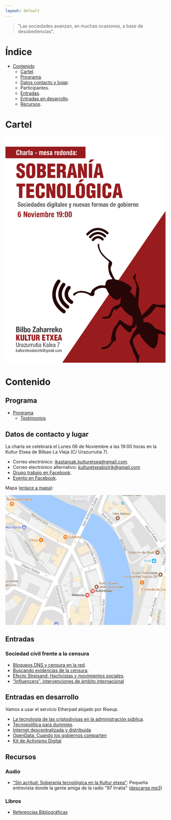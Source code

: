```yaml
---
layout: default
---
```


> "Las sociedades avanzan, en muchas ocasiones, a base de desobediencias”,

# Índice

* [Contenido](#contenido)
	* [Cartel](#cartel).
	* [Programa](#programa). 
	* [Datos contacto y lugar](#datos-de-contacto-y-lugar).
	* Participantes.
	* [Entradas](#entradas).
	* [Entradas en desarrollo](#entradas-en-desarrollo).
	* [Recursos](#recursos).

# Cartel 

![](Soberania_tecnologica_AF.jpg)

# Contenido

## Programa

* [Programa](https://pad.riseup.net/p/Ejp2aGavFf2r)
	* [Testimonios](https://pad.riseup.net/p/RiaR0lkHcQ7D)

## Datos de contacto y lugar

La charla se celebrará el Lunes 06 de Noviembre a las 19:00 horas en la Kultur Etxea de Bilbao La Vieja (C/ Urazurrutia 7).

* Correo electrónico: [ikastaroak.kulturetxea@gmail.com](mailto:ikastaroak.kulturetxea@gmail.com).
* Correo electrónico alternativo: [kulturetxeabizirik@gmail.com](mailto:kulturetxeabizirik@gmail.com)
* [Grupo trabajo en Facebook](https://www.facebook.com/groups/132160057442036/).
* [Evento en Facebook](https://www.facebook.com/events/132467557408123/132573560730856/).

Mapa ([enlace a mapa](https://www.google.es/maps/search/bilbo+zaharreko+kultur+etxea/@43.2548816,-2.921894,16z)):

![](images/mapa_kultur.PNG)

## Entradas

### Sociedad civil frente a la censura

* [Bloqueos DNS y censura en la red](bloqueos-dns-y-censura-en-la-red.md).
* [Buscando evidencias de la censura](evidencias-censura.md).
* [Efecto Streisand: Hactivistas y movimientos sociales](efecto-streisand-hactivistas-y-movimientos-sociales.md).
* [“Influencers”, intervenciones de ámbito internacional](influencers-intervenciones-de-ambito-internacional.md)

## Entradas en desarrollo

Vamos a usar el servicio Etherpad alojado por Riseup.

* [La tecnología de las criptodivisas en la administración pública](https://pad.riseup.net/p/12tI9KXFqTDL).
* [Tecnopolítica para dummies](https://pad.riseup.net/p/LDHjsEEEsuOe).
* [Internet descentralizada y distribuida](https://pad.riseup.net/p/xWUuDbsRymmz)
* [OpenData: Cuando los gobiernos comparten](https://pad.riseup.net/p/DnG7qL6X3J9L)
* [Kit de Activismo Digital](https://pad.riseup.net/p/TzuH7jfwfN3j)

## Recursos

### Audio

* ["Sin acritud: Soberanía tecnológica en la Kultur etxea"](https://97irratia.info/es/2017/10/27/soberania-tecnologica-la-kultur-etxea/): Pequeña entrevista donde la gente amiga de la radio "97 Irratia" ([descarga mp3](audio/20171027sinacritud.mp3))

### Libros

* [Referencias Bibliográficas](referencias_bibliograficas.md)